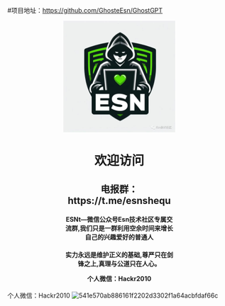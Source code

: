  

#项目地址：https://github.com/GhosteEsn/GhostGPT
<html>
<head>

</head>
<body>
<div align="center" style="width: 50%; margin: auto;">
	<img src="logo.png">
	<h1>欢迎访问 </h1>
	<h2>电报群：https://t.me/esnshequ</h2>
	<h4>ESNt—微信公众号Esn技术社区专属交流群,我们只是一群利用空余时间来增长自己的兴趣爱好的普通人</h4>
	<h4>实力永远是维护正义的基础,尊严只在剑锋之上,真理与公道只在人心。
	<br>


   个人微信：Hackr2010

</div>
</body>
</html>

个人微信：Hackr2010
![541e570ab886161f2202d3302f1a64acbfdaf66c](https://github.com/GhosteEsn/esnshequ/assets/149897050/8b4a4159-ec9e-4c54-b232-3c5d8e071577)
